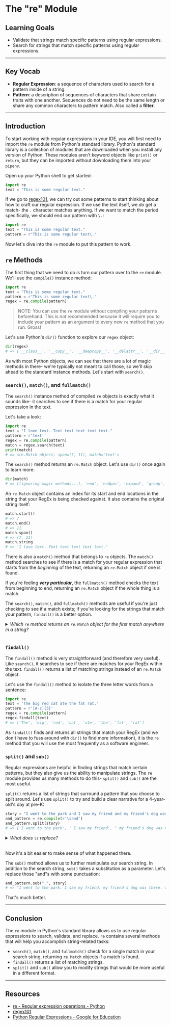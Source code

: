 # The "re" Module

## Learning Goals

- Validate that strings match specific patterns using regular expressions.
- Search for strings that match specific patterns using regular expressions.

***

## Key Vocab

- **Regular Expression**: a sequence of characters used to search for a pattern
inside of a string.
- **Pattern**: a description of sequences of characters that share certain
traits with one another. Sequences do not need to be the same length or share
any common characters to pattern match. Also called a **filter**.

***

## Introduction

To start working with regular expressions in your IDE, you will first need to
import the `re` module from Python's standard library. Python's standard
library is a collection of modules that are downloaded when you install any
version of Python. These modules aren't keyword objects like `print()` or
`return`, but they can be imported without downloading them into your `pipenv`.

Open up your Python shell to get started:

```py
import re
text = "This is some regular text."
```

If we go to [regex101][regex101], we can try out some patterns to start
thinking about how to craft our regular expression. If we use the text itself,
we _do_ get a match- the `.` character matches anything. If we want to match
the period specifically, we should end our pattern with `\.`:

```py
import re
text = "This is some regular text."
pattern = r'This is some regular text\.'
```

Now let's dive into the `re` module to put this pattern to work.

## `re` Methods

The first thing that we need to do is turn our pattern over to the `re` module.
We'll use the `compile()` instance method:

```py
import re
text = "This is some regular text."
pattern = r'This is some regular text\.'
regex = re.compile(pattern)
```

> NOTE: You can use the `re` module without compiling your patterns beforehand.
> This is _not_ recommended because it will require you to include your pattern
> as an argument to every new `re` method that you run. Gross!

Let's use Python's `dir()` function to explore our `regex` object:

```py
dir(regex)
# => ['__class__', '__copy__', '__deepcopy__', '__delattr__', '__dir__', '__doc__', '__eq__', '__format__', '__ge__', '__getattribute__', '__gt__', '__hash__', '__init__', '__init_subclass__', '__le__', '__lt__', '__ne__', '__new__', '__reduce__', '__reduce_ex__', '__repr__', '__setattr__', '__sizeof__', '__str__', '__subclasshook__', 'findall', 'finditer', 'flags', 'fullmatch', 'groupindex', 'groups', 'match', 'pattern', 'scanner', 'search', 'split', 'sub', 'subn']
```

As with most Python objects, we can see that there are a lot of magic methods
in there- we're typically not meant to call those, so we'll skip ahead to the
standard instance methods. Let's start with `search()`.

### `search()`, `match()`, and `fullmatch()`

The `search()` instance method of compiled `re` objects is exactly what it
sounds like- it searches to see if there is a match for your regular expression
in the text.

Let's take a look:

```py
import re
text = "I love text. Text text text text text."
pattern = r'text'
regex = re.compile(pattern)
match = regex.search(text)
print(match)
# => <re.Match object; span=(7, 11), match='text'>
```

The `search()` method returns an `re.Match` object. Let's use `dir()` once again
to learn more:

```py
dir(match)
# => [(ignoring magic methods...), 'end', 'endpos', 'expand', 'group', 'groupdict', 'groups', 'lastgroup', 'lastindex', 'pos', 're', 'regs', 'span', 'start', 'string']
```

An `re.Match` object contains an index for its start and end locations in the
string that your RegEx is being checked against. It also contains the original
string itself:

```py
match.start()
# => 7
match.end()
# => 11
match.span()
# => (7, 11)
match.string
# => 'I love text. Text text text text text.'
```

There is also a `match()` method that belongs to `re` objects. The `match()`
method searches to see if there is a match for your regular expression that
starts from the _beginning_ of the text, returning an `re.Match` object if
one is found.

If you're feeling _**very particular**_, the `fullmatch()` method checks the
text from beginning to end, returning an `re.Match` object if the whole thing
is a match.

The `search()`, `match()`, and `fullmatch()` methods are useful if you're just
checking to see if a match exists; if you're looking for the strings that match
your pattern, `findall()` is a better option.

<details>
  <summary>
    <em>Which <code>re</code> method returns an <code>re.Match</code> object
        for the first match anywhere in a string?</em>
  </summary>

  <h3><code>search()</code></h3>
  <p><code>match()</code> returns a match object if there is a match that
     starts at the <code>0</code> index of your search string.</p>
  <p><code>fullmatch()</code> returns a match object if your pattern fully
     matches your search string- from <code>0</code> all the way to the end.</p>
</details>
<br/>

### `findall()`

The `findall()` method is very straightforward (and therefore very useful).
Like `search()`, it searches to see if there are matches for your RegEx within
the text. `findall()` returns a list of matching strings instead of an
`re.Match` object.

Let's use the `findall()` method to isolate the three letter words from a
sentence:

```py
import re
text = 'The big red cat ate the fat rat.'
pattern = r'[A-z]{3}'
regex = re.compile(pattern)
regex.findall(text)
# => ['The', 'big', 'red', 'cat', 'ate', 'the', 'fat', 'rat']
```

As `findall()` finds and returns all strings that match your RegEx (and we
don't have to fuss around with `dir()` to find more information), it is the
`re` method that you will use the most frequently as a software engineer.

### `split()` and `sub()`

Regular expressions are helpful in finding strings that match certain patterns,
but they also give us the ability to manipulate strings. The `re` module
provides us many methods to do this- `split()` and `sub()` are the most useful.

`split()` returns a list of strings that surround a pattern that you choose to
split around. Let's use `split()` to try and build a clear narrative for a
4-year-old's day at pre-K:

```py
story = "I went to the park and I saw my friend and my friend's dog was there and we ran around and there was another dog and the other dog didn't like my friend's dog but then they got used to each other and they ran to the creek and we ran to the creek too to keep them out of the water and they went in the water and then we went in the water and the water was cold and we got out of the water and Mrs. Smith got mad at us and we went back to the classroom and got hot chocolate and then we watched a movie and now we're going home."
and_pattern = re.compile(r'\sand')
and_pattern.split(story)
# => ['I went to the park', ' I saw my friend', " my friend's dog was there", ' we ran around', ' there was another dog', " the other dog didn't like my friend's dog but then they got used to each other", ' they ran to the creek', ' we ran to the creek too to keep them out of the water', ' they went in the water', ' then we went in the water', ' the water was cold', ' we got out of the water', ' Mrs. Smith got mad at us', ' we went back to the classroom', ' got hot chocolate', ' then we watched a movie', " now we're going home."]
```

<details>
  <summary>
    <em>What does <code>\s</code> replace?</em>
  </summary>

  <h3>A single whitespace character.</h3>
</details>
<br/>

Now it's a bit easier to make sense of what happened there.

The `sub()` method allows us to further manipulate our search string. In
addition to the search string, `sub()` takes a substitution as a parameter.
Let's replace those "and"s with some punctuation:

```py
and_pattern.sub(".", story)
# => "I went to the park. I saw my friend. my friend's dog was there. we ran around. there was another dog. the other dog didn't like my friend's dog but then they got used to each other. they ran to the creek. we ran to the creek too to keep them out of the water. they went in the water. then we went in the water. the water was cold. we got out of the water. Mrs. Smith got mad at us. we went back to the classroom. got hot chocolate. then we watched a movie. now we're going home."
```

That's much better.

***

## Conclusion

The `re` module in Python's standard library allows us to use regular
expressions to search, validate, and replace. `re` contains several methods
that will help you accomplish string-related tasks:

- `search()`, `match()`, and `fullmatch()` check for a single match in your
  search string, returning `re.Match` objects if a match is found.
- `findall()` returns a list of matching strings.
- `split()` and `sub()` allow you to modify strings that would be more useful
  in a different format.

***

## Resources

- [re - Regular expression operations - Python](https://docs.python.org/3/library/re.html)
- [regex101][regex101]
- [Python Regular Expressions - Google for Education](https://developers.google.com/edu/python/regular-expressions)

[regex101]: https://regex101.com/
